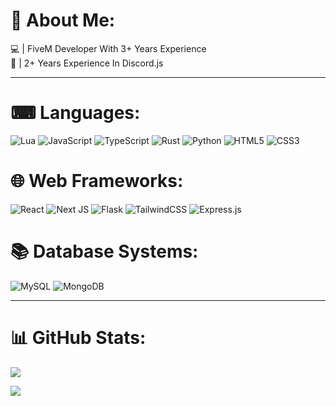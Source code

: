 # 💫 About Me:
💻 | FiveM Developer With 3+ Years Experience <br/>
🤖 | 2+ Years Experience In Discord.js

____

# ⌨ Languages:
![Lua](https://img.shields.io/badge/lua-000.svg?style=for-the-badge&logo=lua&logoColor=white)
![JavaScript](https://img.shields.io/badge/-JavaScript-000?style=for-the-badge&logo=javascript&logoColor=white)
![TypeScript](https://img.shields.io/badge/typescript-000.svg?style=for-the-badge&logo=typescript&logoColor=white)
![Rust](https://img.shields.io/badge/rust-000.svg?style=for-the-badge&logo=rust)
![Python](https://img.shields.io/badge/python-000?style=for-the-badge&logo=python&logoColor=white)
![HTML5](https://img.shields.io/badge/html5-000.svg?style=for-the-badge&logo=html5&logoColor=white)
![CSS3](https://img.shields.io/badge/css3-000.svg?style=for-the-badge&logo=css3&logoColor=white)




# 🌐 Web Frameworks:
 ![React](https://img.shields.io/badge/react-000.svg?style=for-the-badge&logo=react&logoColor=white)
 ![Next JS](https://img.shields.io/badge/Next-000?style=for-the-badge&logo=next.js)
 ![Flask](https://img.shields.io/badge/flask-000.svg?style=for-the-badge&logo=flask)
 ![TailwindCSS](https://img.shields.io/badge/tailwindcss-000.svg?style=for-the-badge&logo=tailwind-css&logoColor=white)
![Express.js](https://img.shields.io/badge/express.js-000.svg?style=for-the-badge&logo=express&logoColor=white)
 
 
 
# 📚 Database Systems:
 ![MySQL](https://img.shields.io/badge/mysql-000.svg?style=for-the-badge&logo=mysql&logoColor=white)
 ![MongoDB](https://img.shields.io/badge/MongoDB-000.svg?style=for-the-badge&logo=mongodb&logoColor=white)
 
----

# 📊 GitHub Stats:
![](https://github-readme-streak-stats.herokuapp.com/?user=Cyzxin&theme=radical&hide_border=false)<br/>



[![](https://visitcount.itsvg.in/api?id=Cyzxin&icon=5&color=9)](https://visitcount.itsvg.in)



